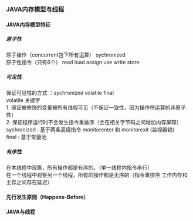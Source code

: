### JAVA内存模型与线程    

#### JAVA内存模型特征

##### 原子性    

原子操作（concurrent包下所有运算） sychronized     
原子性指令（只有6个）
read load assign use write store

##### 可见性
保证可见性的方式 ：sychronized  volatile  final    
volatile 关键字         
    1. 保证被修饰的变量被所有线程可见（不保证一致性，因为操作符运算的非原子性）    
    2. 保证程序运行时不会发生指令重排序（会在相关字节码之间增加内存屏障）     
sychronized : 基于两条高级指令 monitorenter 和 monitorexit (监视器锁)    
final : 基于常量池     
##### 有序性        
在本线程中观察，所有操作都是有序的。（单一线程内指令串行）    
在一个线程中观察另一个线程，所有的操作都是无序的（指令重排序  工作内存和主存之间存在延迟）    


#### 先行发生原则（Happens-Before）    

#### JAVA与线程

















